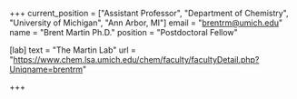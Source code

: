 +++
current_position = ["Assistant Professor", "Department of Chemistry", "University of Michigan", "Ann Arbor, MI"]
email = "brentrm@umich.edu"
name = "Brent Martin Ph.D."
position = "Postdoctoral Fellow"

[lab]
  text = "The Martin Lab"
  url = "https://www.chem.lsa.umich.edu/chem/faculty/facultyDetail.php?Uniqname=brentrm"

+++

